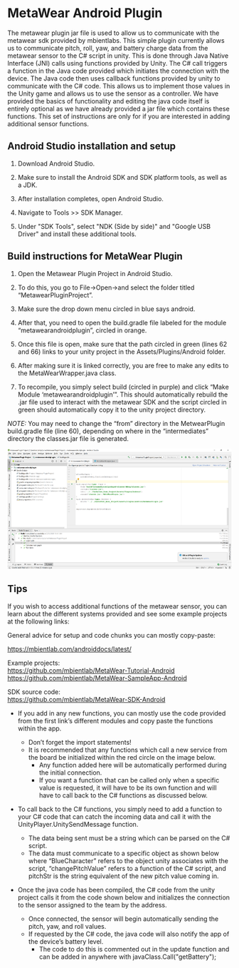 # MetaWear Android Plugin

The metawear plugin jar file is used to allow us to communicate with the metawear sdk provided by mbientlabs. This simple plugin currently allows us to communicate pitch, roll, yaw, and battery charge data from the metawear sensor to the C# script in unity. This is done through Java Native Interface (JNI) calls using functions provided by Unity. The C# call triggers a function in the Java code provided which initiates the connection with the device. The Java code then uses callback functions provided by unity to communicate with the C# code. This allows us to implement those values in the Unity game and allows us to use the sensor as a controller. We have provided the basics of functionality and editing the java code itself is entirely optional as we have already provided a jar file which contains these functions. This set of instructions are only for if you are interested in adding additional sensor functions.

## Android Studio installation and setup

1. Download Android Studio.

2. Make sure to install the Android SDK and SDK platform tools, as well as a JDK.

3. After installation completes, open Android Studio.

4. Navigate to Tools >> SDK Manager.

5. Under "SDK Tools", select "NDK (Side by side)" and "Google USB Driver" and install these additional tools.

## Build instructions for MetaWear Plugin

1. Open the Metawear Plugin Project in Android Studio.   

2. To do this, you go to File->Open->and select the folder titled “MetawearPluginProject”.  

3. Make sure the drop down menu circled in blue says android.  

4. After that, you need to open the build.gradle file labeled for the module “metawearandroidplugin”, circled in orange.

5. Once this file is open, make sure that the path circled in green (lines 62 and 66) links to your unity project in the Assets/Plugins/Android folder.

6. After making sure it is linked correctly, you are free to make any edits to the MetaWearWrapper.java class.

7. To recompile, you simply select build (circled in purple) and click “Make Module ‘metawearandroidplugin’”. This should automatically rebuild the .jar file used to interact with the metawear SDK and the script circled in green should automatically copy it to the unity project directory.

*NOTE:* You may need to change the “from” directory in the MetwearPlugin build.gradle file (line 60), depending on where in the “intermediates” directory the classes.jar file is generated.

![](doc/android_studio_screenshot.png)

## Tips

If you wish to access additional functions of the metawear sensor, you can learn about the different systems provided and see some example projects at the following links: 

General advice for setup and code chunks you can mostly copy-paste:  

https://mbientlab.com/androiddocs/latest/

Example projects:  
https://github.com/mbientlab/MetaWear-Tutorial-Android  
https://github.com/mbientlab/MetaWear-SampleApp-Android  

SDK source code:  
https://github.com/mbientlab/MetaWear-SDK-Android

- If you add in any new functions, you can mostly use the code provided from the first link’s different modules and copy paste the functions within the app.  
   - Don’t forget the import statements!  
   - It is recommended that any functions which call a new service from the board be initialized within the red circle on the image below.
       - Any function added here will be automatically performed during the initial connection.
       - If you want a function that can be called only when a specific value is requested, it will have to be its own function and will have to call back to the C# functions as discussed below.

- To call back to the C# functions, you simply need to add a function to your C# code that can catch the incoming data and call it with the UnityPlayer.UnitySendMessage function.
   - The data being sent must be a string which can be parsed on the C# script.
   - The data must communicate to a specific object as shown below where “BlueCharacter” refers to the object unity associates with the script, “changePitchValue” refers to a function of the C# script, and pitchStr is the string equivalent of the new pitch value coming in.

 
- Once the java code has been compiled, the C# code from the unity project calls it from the code shown below and initializes the connection to the sensor assigned to the team by the address.
   - Once connected, the sensor will begin automatically sending the pitch, yaw, and roll values.
   - If requested by the C# code, the java code will also notify the app of the device’s battery level.
      - The code to do this is commented out in the update function and can be added in anywhere with javaClass.Call("getBattery");
